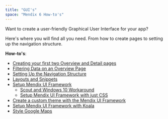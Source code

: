 ```yaml
---
title: "GUI's"
space: "Mendix 6 How-to's"
---
```

Want to create a user-friendly Graphical User Interface for your app?

Here's where you will find all you need. From how to create pages to setting up the navigation structure.

**How-to's**:

*   [Creating your first two Overview and Detail pages](/howto6/create-your-first-two-overview-and-detail-pages)
*   [Filtering Data on an Overview Page](/howto6/filtering-data-on-an-overview-page)
*   [Setting Up the Navigation Structure](/howto6/setting-up-the-navigation-structure)
*   [Layouts and Snippets](/howto6/layouts-and-snippets)
*   [Setup Mendix UI Framework](/howto6/setup-mendix-ui-framework)
    *   [Scout and Windows 10 Workaround](/howto6/scout-and-windows-10-workaround)
    *   [Setup Mendix UI Framework with just CSS](/howto6/setup-mendix-ui-framework-with-just-css)
*   [Create a custom theme with the Mendix UI Framework](/howto6/create-a-custom-theme-with-the-mendix-ui-framework)
*   [Setup Mendix UI Framework with Koala](/howto6/setup-mendix-ui-framework-with-koala)
*   [Style Google Maps](/howto6/style-google-maps)

